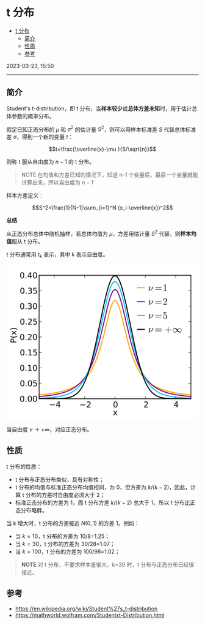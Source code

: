 # t 分布

- [t 分布](#t-分布)
  - [简介](#简介)
  - [性质](#性质)
  - [参考](#参考)

2023-03-23, 15:50
****

## 简介

Student's t-distribution，即 t 分布，当**样本较少**或**总体方差未知**时，用于估计总体参数的概率分布。

假定已知正态分布的 $\mu$ 和 $\sigma^2$ 的估计量 $S^2$，则可以用样本标准差 $S$ 代替总体标准差 $\sigma$，得到一个新的变量 $t$：

$$t=\frac{\overline{x}-\mu
}{S/\sqrt{n}}$$

则称 t 服从自由度为 $n-1$ 的 t 分布。

> NOTE
> 在均值和方差已知的情况下，知道 n-1 个变量后，最后一个变量就能计算出来，所以自由度为 $n-1$

样本方差定义：

$$S^2=\frac{1}{N-1}\sum_{i=1}^N (x_i-\overline{x})^2$$

**总结**

从正态分布总体中随机抽样，若总体均值为 $\mu$，方差用估计量 $S^2$ 代替，则**样本均值**服从 t 分布。

t 分布通常用 $t_k$ 表示，其中 k 表示自由度。

<img src="images/2023-03-23-15-52-39.png" style="zoom:50%;" />

当自由度 $\nu \rightarrow +\infty$，对应正态分布。

## 性质

t 分布的性质：

- t 分布与正态分布类似，具有对称性；
- t 分布的均值与标准正态分布均值相同，为 0，但方差为 $k/(k-2)$，因此，计算 t 分布的方差时自由度必须大于 2；
- 标准正态分布的方差为 1，而 t 分布方差 $k/(k-2)$ 总大于 1，所以 t 分布比正态分布略胖。

当 k 增大时，t 分布的方差接近 $N(0,1)$ 的方差 1。例如：

- 当 $k=10$，t 分布的方差为 10/8=1.25；
- 当 $k=30$，t 分布的方差为 30/28=1.07；
- 当 $k=100$，t 分布的方差为 100/98=1.02；

> **NOTE**
> 对 t 分布，不要求样本量很大，k=30 时，t 分布与正态分布已经很接近。

## 参考

- https://en.wikipedia.org/wiki/Student%27s_t-distribution
- https://mathworld.wolfram.com/Studentst-Distribution.html